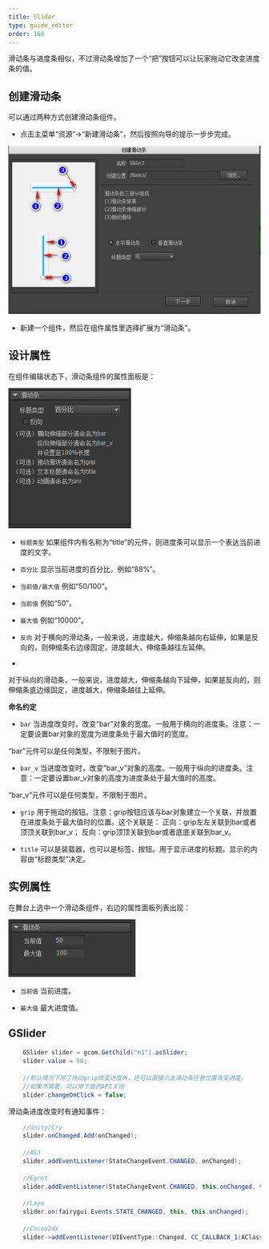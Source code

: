 ```yaml
---
title: Slider
type: guide_editor
order: 160
---
```


滑动条与进度条相似，不过滑动条增加了一个“把”按钮可以让玩家拖动它改变进度条的值。

## 创建滑动条

可以通过两种方式创建滑动条组件。

- 点击主菜单“资源”->“新建滑动条”，然后按照向导的提示一步步完成。

![](../../images/20170803191335.png)

- 新建一个组件，然后在组件属性里选择扩展为“滑动条”。

## 设计属性

在组件编辑状态下，滑动条组件的属性面板是：

![](../../images/20170803175045.png)

- `标题类型` 如果组件内有名称为“title”的元件，则进度条可以显示一个表达当前进度的文字。
 - `百分比` 显示当前进度的百分比，例如“88%”。
 - `当前值/最大值` 例如“50/100”。
 - `当前值` 例如“50”。
 - `最大值` 例如“10000”。

- `反向` 对于横向的滑动条，一般来说，进度越大，伸缩条越向右延伸，如果是反向的，则伸缩条右边缘固定，进度越大，伸缩条越往左延伸。
- 
对于纵向的滑动条，一般来说，进度越大，伸缩条越向下延伸，如果是反向的，则伸缩条底边缘固定，进度越大，伸缩条越往上延伸。

**命名约定**

- `bar` 当进度改变时，改变“bar”对象的宽度。一般用于横向的进度条。注意：一定要设置bar对象的宽度为进度条处于最大值时的宽度。

“bar”元件可以是任何类型，不限制于图片。

- `bar_v` 当进度改变时，改变“bar_v”对象的高度。一般用于纵向的进度条。注意：一定要设置bar_v对象的高度为进度条处于最大值时的高度。

“bar_v”元件可以是任何类型，不限制于图片。

- `grip` 用于拖动的按钮。注意：grip按钮应该与bar对象建立一个关联，并放置在进度条处于最大值时的位置。这个关联是：
  正向：grip左左关联到bar或者顶顶关联到bar_v；
  反向：grip顶顶关联到bar或者底底关联到bar_v。

- `title` 可以是装载器，也可以是标签、按钮。用于显示进度的标题。显示的内容由“标题类型”决定。
 
## 实例属性

在舞台上选中一个滑动条组件，右边的属性面板列表出现：

![](../../images/20170803175104.png)

- `当前值` 当前进度。

- `最大值` 最大进度值。

## GSlider

```csharp
    GSlider slider = gcom.GetChild("n1").asSlider;
    slider.value = 50;

    //默认情况下除了拖动grip改变进度外，还可以直接点击滑动条任意位置改变进度。
    //如果不需要，可以用下面的API关闭
    slider.changeOnClick = false;
```

滑动条进度改变时有通知事件：

```csharp
    //Unity/Cry
    slider.onChanged.Add(onChanged);

    //AS3
    slider.addEventListener(StateChangeEvent.CHANGED, onChanged);

    //Egret
    slider.addEventListener(StateChangeEvent.CHANGED, this.onChanged, this);

    //Laya
    slider.on(fairygui.Events.STATE_CHANGED, this, this.onChanged);

    //Cocos2dx
    slider->addEventListener(UIEventType::Changed, CC_CALLBACK_1(AClass::onChanged, this));
```